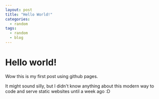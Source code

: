 ```yaml
---
layout: post
title: "Hello World!"
categories:
  - random
tags:
  - random
  - blog
---
```

# Hello world!

Wow this is my first post using github pages.

It might sound silly, but I didn't know anything about this modern way to code and serve static websites until a week ago :D

